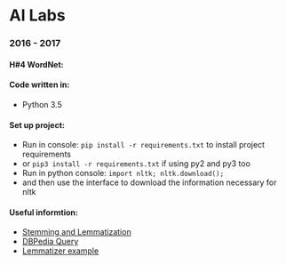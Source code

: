 # AI Labs
### 2016 - 2017

#### H#4 WordNet:
#### Code written in:
  - Python 3.5

#### Set up project:
  - Run in console: `pip install -r requirements.txt` to install project requirements
   - or `pip3 install -r requirements.txt` if using py2 and py3 too 
  - Run in python console: `import nltk; nltk.download();`
   - and then use the interface to download the information necessary for nltk

#### Useful informtion:
- [Stemming and Lemmatization](http://textminingonline.com/dive-into-nltk-part-iv-stemming-and-lemmatization)
- [DBPedia Query](http://lookup.dbpedia.org/api/search/KeywordSearch?QueryString=)
- [Lemmatizer example](http://textanalysisonline.com/nltk-wordnet-lemmatizer)